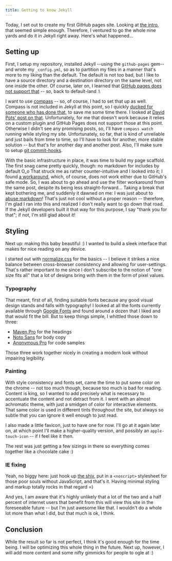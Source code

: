 ```yaml
---
title: Getting to know Jekyll
---
```


Today, I set out to create my first GitHub pages site. Looking at [the intro](https://pages.github.com/), that seemed simple enough. Therefore, I ventured to go the whole nine yards and do it in Jekyll right away. Here's what happened...


## Setting up ##

First, I setup my repository, installed Jekyll --using the `github-pages` gem-- and wrote my `_config.yml`, so as to partition my files in a manner that's more to my liking than the default. The default is not too bad, but I like to have a source directory and a destination directory on the same level, not one inside the other. Of course, later on, I learned that [GitHub pages does not support that](http://jekyllrb.com/docs/github-pages/) -- so, back to default-land :\

I want to use [compass](http://compass-style.org/) -- so, of course, I had to set that up as well. Compass is not included in Jekyll at this point, so I quickly [ducked for someone who has done that](https://duckduckgo.com/?q="github+pages"+compass), to save me some time there. I looked at [David Pots' post on that](http://davidpots.com/jekyll/tutorial/git/2013/06/24/jekyll-github-pages-compass.html#setting-up-compassscss). Unfortunately, for me that doesn't work because it relies on a custom plugin and GitHub Pages does not support those at this point. Otherwise I didn't see any promising posts, so, I'll have `compass watch` running while styling my site. Unfortunately, so far, that is kind of unreliable and just bails from time to time, so I'll have to look for another, more stable solution -- but that's for another day and another post. Also, I'll make sure to setup [git commit-hooks](https://git-scm.herokuapp.com/book/en/v2/Customizing-Git-Git-Hooks).

With the basic infrastructure in place, it was time to build my page scaffold. The first snag came pretty quickly, though: no markdown for includes by default O_o That struck me as rather counter-intuitive and I looked into it; I found [a workaround](http://wolfslittlestore.be/2013/10/rendering-markdown-in-jekyll/), which, of course, does not work either due to GitHub's safe mode. So, I was about to go ahead and use the filter workaround from the same post, despite its being less straight-forward... Taking a break that kept bothering me, and suddenly it dawned on me: I was just about to [abuse markdown](https://daringfireball.net/projects/markdown/syntax#html)! That's just not cool without a proper reason -- therefore, I'm glad I ran into this and realized I don't really want to go down that road. If the Jekyll developers built it that way for this purpose, I say "thank you for that"; if not, I'm still glad about it!


## Styling ##

Next up: making this baby beautiful :) I wanted to build a sleek interface that makes for nice reading on any device.

I started out with [normalize.css](https://necolas.github.io/normalize.css/) for the basics -- I believe it strikes a nice balance between cross-browser consistency and allowing for user-settings. That's rather important to me since I don't subscribe to the notion of "one size fits all" that a lot of designs bring with them in the form of pixel values.

### Typography ###

That meant, first of all, finding suitable fonts because any good visual design stands and falls with typography! I looked at all the fonts currently available through [Google Fonts](http://www.google.com/fonts) and found around a dozen that I liked and that would fit the bill. But to keep things simple, I whittled those down to three:

* [Maven Pro](http://www.google.com/fonts/specimen/Maven+Pro) for the headings
* [Noto Sans](http://www.google.com/fonts/specimen/Noto+Sans) for body copy
* [Anonymous Pro](http://www.google.com/fonts/specimen/Anonymous+Pro) for code samples

Those three work together nicely in creating a modern look without impairing legibility.

### Painting ###

With style consistency and fonts set, came the time to put some color on the chrome -- not too much though, because too much is bad for reading. Content is king, so I wanted to add precisely what is necessary to accentuate the content and not detract from it. I went with an almost achromatic theme, with just a smidgen of color for interactive elements. That same color is used in different tints throughout the site, but always so subtle that you can ignore it well enough to just read.

I also made a little favicon, just to have one for now. I'll go at it again later on, at which point I'll make a higher-quality version, and possibly an `apple-touch-icon` -- if I feel like it then.

The rest was just getting a few sizings in there so everything comes together like a chocolate cake :)


### IE fixing ###

Yeah, no biggy here: just hook up [the shiv](https://github.com/aFarkas/html5shiv/), put in a `<noscript>` stylesheet for those poor souls without JavaScript, and that's it. Having minimal styling and markup totally rocks in that regard =)

And yes, I am aware that it's highly unlikely that a lot of the two and a half percent of internet users that benefit from this will view this site in the foreseeable future -- but I'm just awesome like that. I wouldn't do a whole lot more than what I did, but that much is ok, I think.


## Conclusion ##

While the result so far is not perfect, I think it's good enough for the time being. I will be optimizing this whole thing in the future. Next up, however, I will add more content and some nifty gimmicks for people to ogle at :)


